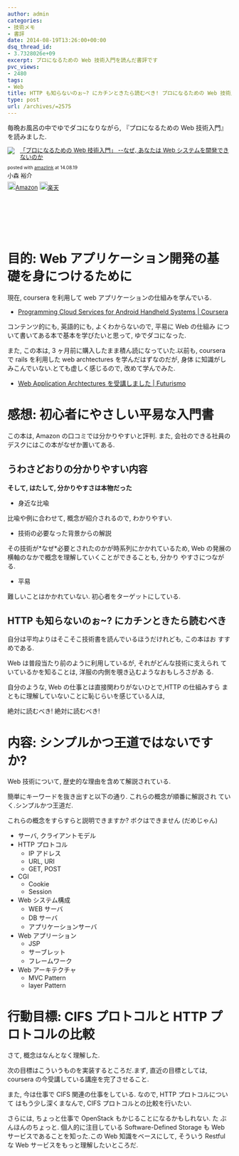 ```yaml
---
author: admin
categories:
- 技術メモ
- 書評
date: 2014-08-19T13:26:00+00:00
dsq_thread_id:
- 3.7328026e+09
excerpt: プロになるための Web 技術入門を読んだ書評です
pvc_views:
- 2480
tags:
- Web
title: HTTP も知らないのぉ~? にカチンときたら読むべき! プロになるための Web 技術入門を読んだ.
type: post
url: /archives/=2575
---
```


毎晩お風呂の中でゆでダコになりながら, 『プロになるための Web
技術入門』を読みました.

<div class='amazlink-box' style='text-align:left;padding-bottom:20px;font-size:small;/zoom: 1;overflow: hidden;'><div class='amazlink-list' style='clear: both;'><div class='amazlink-image' style='float:left;margin:0px 12px 1px 0px;'><a href='http://www.amazon.co.jp/%E3%80%8C%E3%83%97%E3%83%AD%E3%81%AB%E3%81%AA%E3%82%8B%E3%81%9F%E3%82%81%E3%81%AEWeb%E6%8A%80%E8%A1%93%E5%85%A5%E9%96%80%E3%80%8D-%E2%80%95%E2%80%95%E3%81%AA%E3%81%9C%E3%80%81%E3%81%82%E3%81%AA%E3%81%9F%E3%81%AFWeb%E3%82%B7%E3%82%B9%E3%83%86%E3%83%A0%E3%82%92%E9%96%8B%E7%99%BA%E3%81%A7%E3%81%8D%E3%81%AA%E3%81%84%E3%81%AE%E3%81%8B-%E5%B0%8F%E6%A3%AE-%E8%A3%95%E4%BB%8B/dp/4774142352%3FSubscriptionId%3DAKIAJDINZW45GEGLXQQQ%26tag%3Dsleephacker-22%26linkCode%3Dxm2%26camp%3D2025%26creative%3D165953%26creativeASIN%3D4774142352' target='_blank' rel='nofollow'><img src='http://ecx.images-amazon.com/images/I/614GgCmIuPL._SL160_.jpg' style='border: none;' /></a></div><div class='amazlink-info' style='height:160; margin-bottom: 10px'><div class='amazlink-name' style='margin-bottom:10px;line-height:120%'><a href='http://www.amazon.co.jp/%E3%80%8C%E3%83%97%E3%83%AD%E3%81%AB%E3%81%AA%E3%82%8B%E3%81%9F%E3%82%81%E3%81%AEWeb%E6%8A%80%E8%A1%93%E5%85%A5%E9%96%80%E3%80%8D-%E2%80%95%E2%80%95%E3%81%AA%E3%81%9C%E3%80%81%E3%81%82%E3%81%AA%E3%81%9F%E3%81%AFWeb%E3%82%B7%E3%82%B9%E3%83%86%E3%83%A0%E3%82%92%E9%96%8B%E7%99%BA%E3%81%A7%E3%81%8D%E3%81%AA%E3%81%84%E3%81%AE%E3%81%8B-%E5%B0%8F%E6%A3%AE-%E8%A3%95%E4%BB%8B/dp/4774142352%3FSubscriptionId%3DAKIAJDINZW45GEGLXQQQ%26tag%3Dsleephacker-22%26linkCode%3Dxm2%26camp%3D2025%26creative%3D165953%26creativeASIN%3D4774142352' rel='nofollow' target='_blank'>「プロになるための Web 技術入門」 --なぜ, あなたは Web システムを開発できないのか</a></div><div class='amazlink-powered' style='font-size:80%;margin-top:5px;line-height:120%'>posted with <a href='http://amazlink.keizoku.com/' title='アマゾンアフィリエイトリンク作成ツール' target='_blank'>amazlink</a> at 14.08.19</div><div class='amazlink-detail'>小森 裕介<br /></div><div class='amazlink-sub-info' style='float: left;'><div class='amazlink-link' style='margin-top: 5px'><img src='http://amazlink.fuyu.gs/icon_amazon.png' width='18'><a href='http://www.amazon.co.jp/%E3%80%8C%E3%83%97%E3%83%AD%E3%81%AB%E3%81%AA%E3%82%8B%E3%81%9F%E3%82%81%E3%81%AEWeb%E6%8A%80%E8%A1%93%E5%85%A5%E9%96%80%E3%80%8D-%E2%80%95%E2%80%95%E3%81%AA%E3%81%9C%E3%80%81%E3%81%82%E3%81%AA%E3%81%9F%E3%81%AFWeb%E3%82%B7%E3%82%B9%E3%83%86%E3%83%A0%E3%82%92%E9%96%8B%E7%99%BA%E3%81%A7%E3%81%8D%E3%81%AA%E3%81%84%E3%81%AE%E3%81%8B-%E5%B0%8F%E6%A3%AE-%E8%A3%95%E4%BB%8B/dp/4774142352%3FSubscriptionId%3DAKIAJDINZW45GEGLXQQQ%26tag%3Dsleephacker-22%26linkCode%3Dxm2%26camp%3D2025%26creative%3D165953%26creativeASIN%3D4774142352' rel='nofollow' target='_blank'>Amazon</a> <img src='http://amazlink.fuyu.gs/icon_rakuten.gif' width='18'><a href='http://hb.afl.rakuten.co.jp/hgc/g00q0724.n763w947.g00q0724.n763x2b4/?pc=http%3A%2F%2Fbooks.rakuten.co.jp%2Frb%2F6416565%2F&m=http%3A%2F%2Fm.rakuten.co.jp%2Frms%2Fmsv%2FItem%3Fn%3D6416565%26surl%3Dbook' rel='nofollow' target='_blank'>楽天</a></div></div></div></div></div>

目的: Web アプリケーション開発の基礎を身につけるために
======================================================

現在, coursera を利用して web アプリケーションの仕組みを学んでいる.

-   [Programming Cloud Services for Android Handheld Systems |
    Coursera](https://www.coursera.org/course/mobilecloud)

コンテンツ的にも, 英語的にも, よくわからないので, 平易に Web の仕組み
について書いてある本で基本を学びたいと思って, ゆでダコになった.

また, この本は, 3 ヶ月前に購入したまま積ん読になっていた.以前も,
coursera で rails を利用した web archtectures を学んだはずなのだが, 身体
に知識がしみこんでいない.とても虚しく感じるので, 改めて学んでみた.

-   [ Web Application Archtectures を受講しました |
    Futurismo](http://futurismo.biz/archives/2414)

感想: 初心者にやさしい平易な入門書
==================================

この本は, Amazon の口コミでは分かりやすいと評判. また,
会社のできる社員のデスクにはこの本がなぜか置いてある.

うわさどおりの分かりやすい内容
------------------------------

**そして, はたして, 分かりやすさは本物だった**

-   身近な比喩

比喩や例に合わせて, 概念が紹介されるので, わかりやすい.

-   技術の必要なった背景からの解説

その技術が\*なぜ\*必要とされたのかが時系列にかかれているため, Web
の発展の横軸のなかで概念を理解していくことができることも, 分かり
やすさにつながる.

-   平易

難しいことはかかれていない. 初心者をターゲットにしている.

HTTP も知らないのぉ\~? にカチンときたら読むべき
-----------------------------------------------

自分は平均よりはそこそこ技術書を読んでいるほうだけれども, この本はお
すすめである.

Web は普段当たり前のように利用しているが, それがどんな技術に支えられ
ていているかを知ることは, 洋服の内側を覗き込むようなおもしろさがあ る.

自分のような, Web の仕事とは直接関わりがないひとで,HTTP の仕組みすら
まともに理解していないことに恥じらいを感じている人は,

絶対に読むべき! 絶対に読むべき!

内容: シンプルかつ王道ではないですか?
=====================================

Web 技術について, 歴史的な理由を含めて解説されている.

簡単にキーワードを抜き出すと以下の通り. これらの概念が順番に解説され
ていく.シンプルかつ王道だ.

これらの概念をすらすらと説明できますか? ボクはできません (だめじゃん)

-   サーバ, クライアントモデル
-   HTTP プロトコル
    -   IP アドレス
    -   URL, URI
    -   GET, POST
-   CGI
    -   Cookie
    -   Session
-   Web システム構成
    -   WEB サーバ
    -   DB サーバ
    -   アプリケーションサーバ
-   Web アプリーション
    -   JSP
    -   サーブレット
    -   フレームワーク
-   Web アーキテクチャ
    -   MVC Pattern
    -   layer Pattern

行動目標: CIFS プロトコルと HTTP プロトコルの比較
=================================================

さて, 概念はなんとなく理解した.

次の目標はこういうものを実装するところだ.まず, 直近の目標としては,
coursera の今受講している講座を完了させること.

また, 今は仕事で CIFS 関連の仕事をしている. なので, HTTP
プロトコルについて はもう少し深くまなんで, CIFS
プロトコルとの比較を行いたい.

さらには, ちょっと仕事で OpenStack もかじることになるかもしれない. た
ぶんほんのちょっと. 個人的に注目している Software-Defined Storage も Web
サービスであることを知った.この Web 知識をベースにして, そういう Restful
な Web サービスをもっと理解したいところだ.
